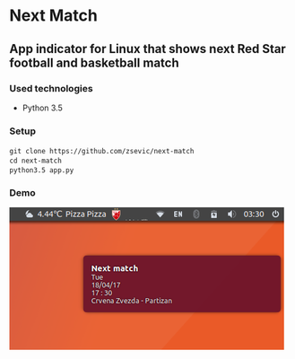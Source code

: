 Next Match
===

App indicator for Linux that shows next Red Star football and basketball match 
---

### Used technologies
* Python 3.5

### Setup
`git clone https://github.com/zsevic/next-match`  
`cd next-match`  
`python3.5 app.py`

### Demo
![Demo](https://github.com/zsevic/next-match/blob/master/images/demo.png)
